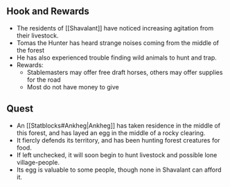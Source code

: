 ## Hook and Rewards
- The residents of [[Shavalant]] have noticed increasing agitation from their livestock. 
- Tomas the Hunter has heard strange noises coming from the middle of the forest
- He has also experienced trouble finding wild animals to hunt and trap.
- Rewards:
	- Stablemasters may offer free draft horses, others may offer supplies for the road
	- Most do not have money to give

## Quest
- An [[Statblocks#Ankheg|Ankheg]] has taken residence in the middle of this forest, and has layed an egg in the middle of a rocky clearing. 
- It fiercly defends its territory, and has been hunting forest creatures for food.
- If left unchecked, it will soon begin to hunt livestock and possible lone village-people.
- Its egg is valuable to some people, though none in Shavalant can afford it.